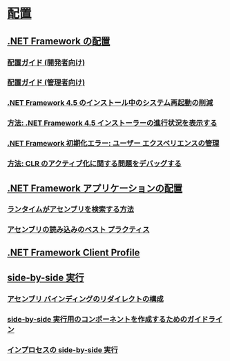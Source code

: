 # [配置](net-framework-and-applications.md)
## [.NET Framework の配置](index.md)
### [配置ガイド (開発者向け)](deployment-guide-for-developers.md)
### [配置ガイド (管理者向け)](guide-for-administrators.md)
### [.NET Framework 4.5 のインストール中のシステム再起動の削減](reducing-system-restarts.md)
### [方法: .NET Framework 4.5 インストーラーの進行状況を表示する](how-to-get-progress-from-the-dotnet-installer.md)
### [.NET Framework 初期化エラー: ユーザー エクスペリエンスの管理](initialization-errors-managing-the-user-experience.md)
### [方法: CLR のアクティブ化に関する問題をデバッグする](how-to-debug-clr-activation-issues.md)
## [.NET Framework アプリケーションの配置](net-framework-applications.md)
### [ランタイムがアセンブリを検索する方法](how-the-runtime-locates-assemblies.md)
### [アセンブリの読み込みのベスト プラクティス](best-practices-for-assembly-loading.md)
## [.NET Framework Client Profile](client-profile.md)
## [side-by-side 実行](side-by-side-execution.md)
### [アセンブリ バインディングのリダイレクトの構成](configuring-assembly-binding-redirection.md)
### [side-by-side 実行用のコンポーネントを作成するためのガイドライン](guidelines-for-creating-components-for-side-by-side-execution.md)
### [インプロセスの side-by-side 実行](in-process-side-by-side-execution.md)
